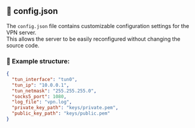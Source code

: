 ﻿## 📄 config.json

The `config.json` file contains customizable configuration settings for the VPN server.  
This allows the server to be easily reconfigured without changing the source code.

### 🔧 Example structure:

```json
{
  "tun_interface": "tun0",
  "tun_ip": "10.0.0.1",
  "tun_netmask": "255.255.255.0",
  "socks5_port": 1080,
  "log_file": "vpn.log",
  "private_key_path": "keys/private.pem",
  "public_key_path": "keys/public.pem"
}
